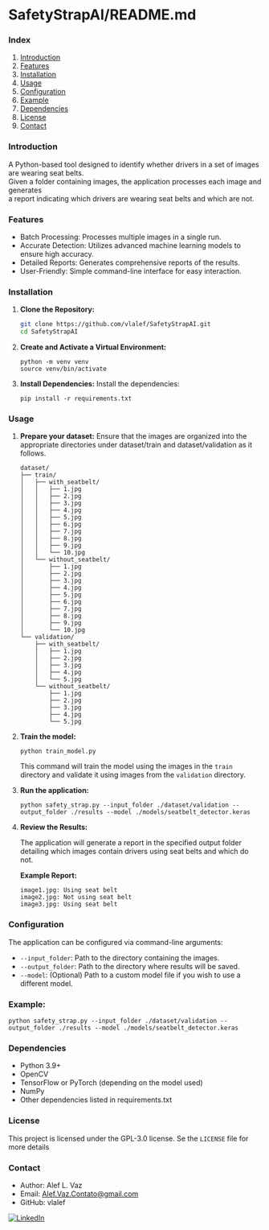 
# SafetyStrapAI/README.md

### Index
1. [Introduction](#introduction)
2. [Features](#features)
3. [Installation](#installation)
4. [Usage](#usage)
5. [Configuration](#configuration)
6. [Example](#example)
7. [Dependencies](#dependencies)
8. [License](#license)
9. [Contact](#contact)

### Introduction
A Python-based tool designed to identify whether drivers in a set of images are wearing seat belts. <br> Given a folder containing images, the application processes each image and generates <br> a report indicating which drivers are wearing seat belts and which are not.
 
### Features
- Batch Processing: Processes multiple images in a single run.
- Accurate Detection: Utilizes advanced machine learning models to ensure high accuracy.
- Detailed Reports: Generates comprehensive reports of the results.
- User-Friendly: Simple command-line interface for easy interaction.

### Installation

1. **Clone the Repository:**

    ```sh
    git clone https://github.com/vlalef/SafetyStrapAI.git
    cd SafetyStrapAI
    ```

2. **Create and Activate a Virtual Environment:**

    ```
    python -m venv venv
    source venv/bin/activate
    ```

4. **Install Dependencies:**
    Install the dependencies:

    ```
    pip install -r requirements.txt
    ```


### Usage

1. **Prepare your dataset:**
    Ensure that the images are organized into the appropriate directories under dataset/train and dataset/validation as it follows.
    ```
    dataset/ 
    ├── train/
    │   ├── with_seatbelt/
    │   │   ├── 1.jpg
    │   │   ├── 2.jpg
    │   │   ├── 3.jpg
    │   │   ├── 4.jpg
    │   │   ├── 5.jpg
    │   │   ├── 6.jpg
    │   │   ├── 7.jpg
    │   │   ├── 8.jpg
    │   │   ├── 9.jpg
    │   │   └── 10.jpg
    │   └── without_seatbelt/
    │       ├── 1.jpg
    │       ├── 2.jpg
    │       ├── 3.jpg
    │       ├── 4.jpg
    │       ├── 5.jpg
    │       ├── 6.jpg
    │       ├── 7.jpg
    │       ├── 8.jpg
    │       ├── 9.jpg
    │       └── 10.jpg
    └── validation/
        ├── with_seatbelt/
        │   ├── 1.jpg
        │   ├── 2.jpg
        │   ├── 3.jpg
        │   ├── 4.jpg
        │   └── 5.jpg
        └── without_seatbelt/
            ├── 1.jpg
            ├── 2.jpg
            ├── 3.jpg
            ├── 4.jpg
            └── 5.jpg
    ```
   

2. **Train the model:**

    ```
    python train_model.py
    ```

   This command will train the model using the images in the `train` directory and validate it using images from the `validation` directory.

4. **Run the application:**

   ```
   python safety_strap.py --input_folder ./dataset/validation --output_folder ./results --model ./models/seatbelt_detector.keras
   ```

6. **Review the Results:**

    The application will generate a report in the specified output folder detailing which images contain drivers using seat belts and which do not.

    **Example Report:**

    ```
    image1.jpg: Using seat belt
    image2.jpg: Not using seat belt
    image3.jpg: Using seat belt
    ```

### Configuration

The application can be configured via command-line arguments:

- `--input_folder`: Path to the directory containing the images.
- `--output_folder`: Path to the directory where results will be saved.
- `--model`: (Optional) Path to a custom model file if you wish to use a different model.

### Example:

```
python safety_strap.py --input_folder ./dataset/validation --output_folder ./results --model ./models/seatbelt_detector.keras
```

### Dependencies

- Python 3.9+
- OpenCV
- TensorFlow or PyTorch (depending on the model used)
- NumPy
- Other dependencies listed in requirements.txt

### License 
 This project is licensed under the GPL-3.0 license. Se the `LICENSE` file for more details

### Contact
- Author: Alef L. Vaz
- Email: Alef.Vaz.Contato@gmail.com
- GitHub: vlalef

[![LinkedIn][linkedin-shield]][linkedin-url]

[linkedin-shield]: https://img.shields.io/badge/-LinkedIn-black.svg?style=for-the-badge&logo=linkedin&colorB=555
[linkedin-url]: https://linkedin.com/in/alef-vaz
